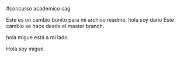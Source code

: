#concurso academico cag

Este es un cambio bonito para mi archivo readme. hola soy dario
Este cambio se hace desde el master branch.

hola migue está a mi lado.

Hola soy migue.
